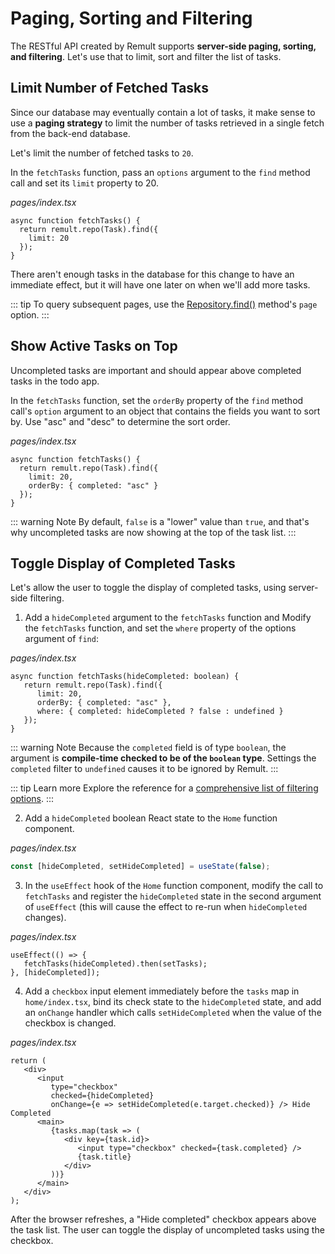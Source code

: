 # Paging, Sorting and Filtering
The RESTful API created by Remult supports **server-side paging, sorting, and filtering**. Let's use that to limit, sort and filter the list of tasks.

## Limit Number of Fetched Tasks
Since our database may eventually contain a lot of tasks, it make sense to use a **paging strategy** to limit the number of tasks retrieved in a single fetch from the back-end database.

Let's limit the number of fetched tasks to `20`.

In the `fetchTasks` function, pass an `options` argument to the `find` method call and set its `limit` property to 20.

*pages/index.tsx*
```ts{3}
async function fetchTasks() {
  return remult.repo(Task).find({
    limit: 20
  });
}
```

There aren't enough tasks in the database for this change to have an immediate effect, but it will have one later on when we'll add more tasks.

::: tip
To query subsequent pages, use the [Repository.find()](../../docs/ref_repository.md#find) method's `page` option.
:::

## Show Active Tasks on Top
Uncompleted tasks are important and should appear above completed tasks in the todo app. 

In the `fetchTasks` function, set the `orderBy` property of the `find` method call's `option` argument to an object that contains the fields you want to sort by.
Use "asc" and "desc" to determine the sort order.

*pages/index.tsx*
```ts{4}
async function fetchTasks() {
  return remult.repo(Task).find({
    limit: 20,
    orderBy: { completed: "asc" }
  });
}
```

::: warning Note
By default, `false` is a "lower" value than `true`, and that's why uncompleted tasks are now showing at the top of the task list.
:::
## Toggle Display of Completed Tasks
Let's allow the user to toggle the display of completed tasks, using server-side filtering.

1. Add a `hideCompleted` argument to the `fetchTasks` function and Modify the `fetchTasks` function, and set the `where` property of the options argument of `find`:

*pages/index.tsx*
```ts{1,5}
async function fetchTasks(hideCompleted: boolean) {
   return remult.repo(Task).find({
      limit: 20,
      orderBy: { completed: "asc" },
      where: { completed: hideCompleted ? false : undefined }
   });
}
```

::: warning Note
Because the `completed` field is of type `boolean`, the argument is **compile-time checked to be of the `boolean` type**. Settings the `completed` filter to `undefined` causes it to be ignored by Remult.
:::

::: tip Learn more
Explore the reference for a [comprehensive list of filtering options](../../docs/entityFilter.md).
:::

2. Add a `hideCompleted` boolean React state to the `Home` function component.

*pages/index.tsx*
```ts
const [hideCompleted, setHideCompleted] = useState(false);
```

3. In the `useEffect` hook of the `Home` function component, modify the call to `fetchTasks` and register the `hideCompleted` state in the second argument of `useEffect` (this will cause the effect to re-run when `hideCompleted` changes).

*pages/index.tsx*
```ts{2-3}
useEffect(() => {
   fetchTasks(hideCompleted).then(setTasks);
}, [hideCompleted]);
```

4. Add a `checkbox` input element immediately before the `tasks` map in `home/index.tsx`, bind its check state to the `hideCompleted` state, and add an `onChange` handler which calls `setHideCompleted` when the value of the checkbox is changed.

*pages/index.tsx*
```tsx{3-6}
return (
   <div>
      <input
         type="checkbox"
         checked={hideCompleted}
         onChange={e => setHideCompleted(e.target.checked)} /> Hide Completed
      <main>
         {tasks.map(task => (
            <div key={task.id}>
               <input type="checkbox" checked={task.completed} />
               {task.title}
            </div>
         ))}
      </main>
   </div>
);
```

After the browser refreshes, a "Hide completed" checkbox appears above the task list. The user can toggle the display of uncompleted tasks using the checkbox.
